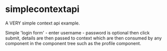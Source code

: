 # simplecontextapi
A VERY simple context api example.

Simple 'login form' - enter username - password is optional then click submit, details are then passed to context which are then consumed by any component in the <App> component tree such as the profile component.




